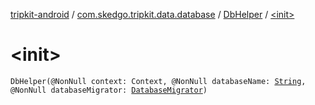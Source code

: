 [tripkit-android](../../index.md) / [com.skedgo.tripkit.data.database](../index.md) / [DbHelper](index.md) / [&lt;init&gt;](./-init-.md)

# &lt;init&gt;

`DbHelper(@NonNull context: Context, @NonNull databaseName: `[`String`](https://kotlinlang.org/api/latest/jvm/stdlib/kotlin/-string/index.html)`, @NonNull databaseMigrator: `[`DatabaseMigrator`](../-database-migrator/index.md)`)`